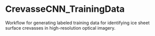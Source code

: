 # CrevasseCNN_TrainingData
Workflow for generating labeled training data for identifying ice sheet surface crevasses in high-resolution optical imagery. 
